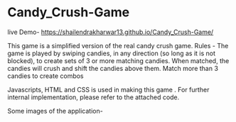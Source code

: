 # Candy_Crush-Game

live Demo- https://shailendrakharwar13.github.io/Candy_Crush-Game/

This game is a simplified version of the real candy crush game. 
Rules - 
The game is played by swiping candies, in any direction (so long as it is not blocked), to create sets of 3 or more matching candies. When matched, the candies will crush and shift the candies above them. Match more than 3 candies to create combos

Javascripts, HTML and CSS is used in making this game . For further internal implementation, please refer to the attached code.


Some images of the application-
